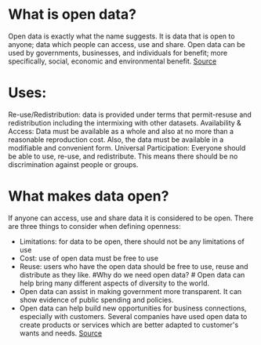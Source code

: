 # What is open data? #
Open data is exactly what the name suggests. It is data that is open to anyone; data which people can access, use and share. Open data can be used by governments, businesses, and individuals for benefit; more specifically, social, economic and environmental benefit. [Source](https://www.europeandataportal.eu/elearning/en/module1/#/id/co-01)
# Uses: #
Re-use/Redistribution: data is provided under terms that permit-resuse and redistribution including the intermixing with other datasets. 
Availability & Access: 
Data must be available as a whole and also at no more than a reasonable reproduction cost. Also, the data must be available in a modifiable and convenient form. 
Universal Participation: Everyone should be able to use, re-use, and redistribute. This means there should be no discrimination against people or groups. 
# What makes data open? #
If anyone can access, use and share data it is considered to be open. There are three things to consider when defining openness:
* Limitations: for data to be open, there should not be any limitations of use
* Cost: use of open data must be free to use
* Reuse: users who have the open data should be free to use, reuse and distribute as they like.
#Why do we need open data? #
Open data can help bring many different aspects of diversity to the world. 
* Open data can assist in making government more transparent. It can show evidence of public spending and policies. 
* Open data can help build new opportunities for business connections, especially with customers. Several companies have used open data to create products or services which are better adapted to customer's wants and needs. 
[Source](https://www.europeandataportal.eu/elearning/en/module1/#/id/co-01)
